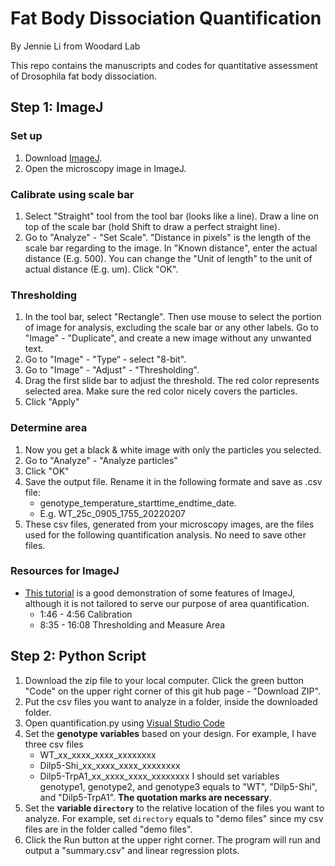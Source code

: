 # Fat Body Dissociation Quantification

By Jennie Li from Woodard Lab 

This repo contains the manuscripts and codes for quantitative assessment of Drosophila fat body dissociation. 

## Step 1: ImageJ 
### Set up 
1. Download [ImageJ](https://imagej.nih.gov/ij/download.html).
2. Open the microscopy image in ImageJ.

### Calibrate using scale bar 
1. Select "Straight" tool from the tool bar (looks like a line). Draw a line on top of the scale bar (hold Shift to draw a perfect straight line). 
2. Go to "Analyze" - "Set Scale". "Distance in pixels" is the length of the scale bar regarding to the image. In "Known distance", enter the actual distance (E.g. 500). You can change the "Unit of length" to the unit of actual distance (E.g. um). Click "OK". 

### Thresholding 
1. In the tool bar, select "Rectangle". Then use mouse to select the portion of image for analysis, excluding the scale bar or any other labels. Go to "Image" - "Duplicate", and create a new image without any unwanted text. 
2. Go to "Image" - "Type“ - select "8-bit". 
3. Go to "Image" - "Adjust" - "Thresholding". 
4. Drag the first slide bar to adjust the threshold. The red color represents selected area. Make sure the red color nicely covers the particles. 
5. Click "Apply" 
   
### Determine area 
1. Now you get a black & white image with only the particles you selected. 
2. Go to "Analyze" - "Analyze particles" 
3. Click "OK"
4. Save the output file. Rename it in the following formate and save as .csv file: 
   + genotype_temperature_starttime_endtime_date. 
   + E.g. WT_25c_0905_1755_20220207
5. These csv files, generated from your microscopy images, are the files used for the following quantification analysis. No need to save other files. 

### Resources for ImageJ
+ [This tutorial](https://www.youtube.com/watch?v=FiFwxoxOmNo&t=826s) is a good demonstration of some features of ImageJ, although it is not tailored to serve our purpose of area quantification. 
  + 1:46 - 4:56 Calibration 
  + 8:35 - 16:08 Thresholding and Measure Area 


## Step 2: Python Script
1. Download the zip file to your local computer. Click the green button "Code" on the upper right corner of this git hub page - "Download ZIP". 
2. Put the csv files you want to analyze in a folder, inside the downloaded folder. 
3. Open quantification.py using [Visual Studio Code](https://code.visualstudio.com/?wt.mc_id=vscom_downloads)
4. Set the **genotype variables** based on your design. For example, I have three csv files 
   * WT_xx_xxxx_xxxx_xxxxxxxx
   * Dilp5-Shi_xx_xxxx_xxxx_xxxxxxxx
   * Dilp5-TrpA1_xx_xxxx_xxxx_xxxxxxxx
I should set variables genotype1, genotype2, and genotype3 equals to "WT", "Dilp5-Shi", and "Dilp5-TrpA1". **The quotation marks are necessary**. 
5. Set the **variable `directory`** to the relative location of the files you want to analyze. For example, set `directory` equals to "demo files" since my csv files are in the folder called "demo files". 
6. Click the Run button at the upper right corner. The program will run and output a "summary.csv" and linear regression plots. 
